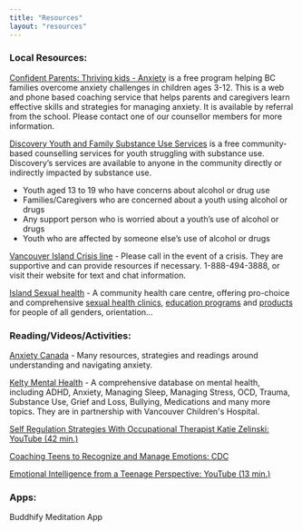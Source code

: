 ```yaml
---
title: "Resources"
layout: "resources"
---
```


<div class="prose"><h3>Local Resources:</h3><p><a href="https://welcome.cmhacptk.ca" rel="noopener noreferrer" target="_blank">Confident Parents: Thriving kids - Anxiety</a> is a free program helping BC families overcome anxiety challenges in children ages 3-12. This is a web and phone based coaching service that helps parents and caregivers learn effective skills and strategies for managing anxiety. It is available by referral from the school. Please contact one of our counsellor members for more information.</p><p><a href="https://www.islandhealth.ca" rel="noopener noreferrer" target="_blank">Discovery Youth and Family Substance Use Services</a> is a free community-based counselling services for youth struggling with substance use. Discovery’s services are available to anyone in the community directly or indirectly impacted by substance use.</p><ul>
<li>Youth aged 13 to 19 who have concerns about alcohol or drug use</li>
<li>Families/Caregivers who are concerned about a youth using alcohol or drugs</li>
<li>Any support person who is worried about a youth’s use of alcohol or drugs</li>
<li>Youth who are affected by someone else’s use of alcohol or drugs</li>
</ul><p><a href="https://www.vicrisis.ca" rel="noopener noreferrer" target="_blank">Vancouver Island Crisis line</a> - Please call in the event of a crisis. They are supportive and can provide resources if necessary. 1-888-494-3888, or visit their website for text and chat information.</p><p><a href="https://www.islandsexualhealth.org" rel="noopener noreferrer" target="_blank">Island Sexual health</a> - A community health care centre, offering pro-choice and comprehensive <a href="https://www.islandsexualhealth.org" rel="noopener noreferrer" target="_blank">sexual health clinics</a>, <a href="https://www.islandsexualhealth.org" rel="noopener noreferrer" target="_blank">education programs</a> and <a href="https://www.islandsexualhealth.org" rel="noopener noreferrer" target="_blank">products</a> for people of all genders, orientation...
<h3>Reading/Videos/Activities:</h3>
<p><a href="https://www.anxietycanada.com" rel="noopener noreferrer" target="_blank">Anxiety Canada</a> - Many resources, strategies and readings around understanding and navigating anxiety.</p>
<p><a href="https://keltymentalhealth.ca" rel="noopener noreferrer" target="_blank">Kelty Mental Health</a> - A comprehensive database on mental health, including ADHD, Anxiety, Managing Sleep, Managing Stress, OCD, Trauma, Substance Use, Grief and Loss, Bullying, Medications and many more topics. They are in partnership with Vancouver Children's Hospital.</p>
<p><a href="https://youtu.be" rel="noopener noreferrer" target="_blank">Self Regulation Strategies With Occupational Therapist Katie Zelinski: YouTube (42 min.)</a></p>
<p><a href="https://www.cdc.gov" rel="noopener noreferrer" target="_blank">Coaching Teens to Recognize and Manage Emotions: CDC</a></p>
<p><a href="https://youtu.be" rel="noopener noreferrer" target="_blank">Emotional Intelligence from a Teenage Perspective: YouTube (13 min.)</a></p>
<h3>Apps:</h3>
<p>Buddhify Meditation App</p>
</p></div>

